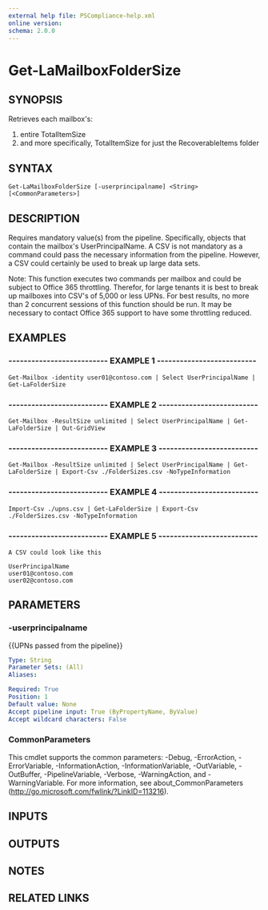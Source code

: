 ```yaml
---
external help file: PSCompliance-help.xml
online version: 
schema: 2.0.0
---
```


# Get-LaMailboxFolderSize

## SYNOPSIS
Retrieves each mailbox's:
1. entire TotalItemSize 
2. and more specifically, TotalItemSize for just the RecoverableItems folder

## SYNTAX

```
Get-LaMailboxFolderSize [-userprincipalname] <String> [<CommonParameters>]
```

## DESCRIPTION
Requires mandatory value(s) from the pipeline. 
Specifically, objects that contain the mailbox's UserPrincipalName.
A CSV is not mandatory as a command could pass the necessary information from the pipeline.
However, a CSV could certainly be used to break up large data sets.

Note: This function executes two commands per mailbox and could be subject to Office 365 throttling.
      Therefor, for large tenants it is best to break up mailboxes into CSV's of 5,000 or less UPNs.
      For best results, no more than 2 concurrent sessions of this function should be run.
      It may be necessary to contact Office 365 support to have some throttling reduced.

## EXAMPLES

### -------------------------- EXAMPLE 1 --------------------------
```
Get-Mailbox -identity user01@contoso.com | Select UserPrincipalName | Get-LaFolderSize
```

### -------------------------- EXAMPLE 2 --------------------------
```
Get-Mailbox -ResultSize unlimited | Select UserPrincipalName | Get-LaFolderSize | Out-GridView
```

### -------------------------- EXAMPLE 3 --------------------------
```
Get-Mailbox -ResultSize unlimited | Select UserPrincipalName | Get-LaFolderSize | Export-Csv ./FolderSizes.csv -NoTypeInformation
```

### -------------------------- EXAMPLE 4 --------------------------
```
Import-Csv ./upns.csv | Get-LaFolderSize | Export-Csv ./FolderSizes.csv -NoTypeInformation
```

### -------------------------- EXAMPLE 5 --------------------------
```
A CSV could look like this

UserPrincipalName
user01@contoso.com
user02@contoso.com
```

## PARAMETERS

### -userprincipalname
{{UPNs passed from the pipeline}}

```yaml
Type: String
Parameter Sets: (All)
Aliases: 

Required: True
Position: 1
Default value: None
Accept pipeline input: True (ByPropertyName, ByValue)
Accept wildcard characters: False
```

### CommonParameters
This cmdlet supports the common parameters: -Debug, -ErrorAction, -ErrorVariable, -InformationAction, -InformationVariable, -OutVariable, -OutBuffer, -PipelineVariable, -Verbose, -WarningAction, and -WarningVariable. For more information, see about_CommonParameters (http://go.microsoft.com/fwlink/?LinkID=113216).

## INPUTS

## OUTPUTS

## NOTES

## RELATED LINKS

